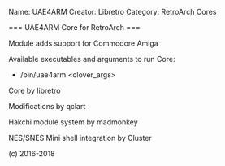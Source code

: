 Name: UAE4ARM Creator: Libretro Category: RetroArch Cores

=== UAE4ARM Core for RetroArch ===

Module adds support for Commodore Amiga

Available executables and arguments to run Core:
- /bin/uae4arm <rom> <clover_args>

Core by libretro

Modifications by qclart

Hakchi module system by madmonkey

NES/SNES Mini shell integration by Cluster

(c) 2016-2018
